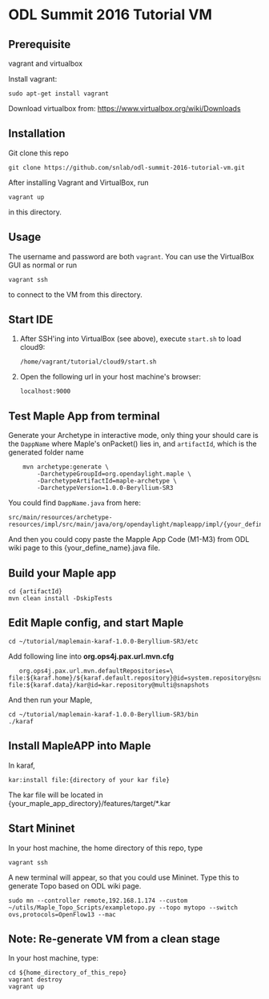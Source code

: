 # ODL Summit 2016 Tutorial VM

## Prerequisite

vagrant and virtualbox

Install vagrant:
```
sudo apt-get install vagrant
```

Download virtualbox from: https://www.virtualbox.org/wiki/Downloads

## Installation

Git clone this repo

```
git clone https://github.com/snlab/odl-summit-2016-tutorial-vm.git
```

After installing Vagrant and VirtualBox, run

```
vagrant up
```

in this directory.


## Usage

The username and password are both `vagrant`. You can use the VirtualBox GUI as normal or run

```
vagrant ssh
```

to connect to the VM from this directory.


## Start IDE

1. After SSH'ing into VirtualBox (see above), execute `start.sh` to load cloud9:
   ```
   /home/vagrant/tutorial/cloud9/start.sh
   ```

2. Open the following url in your host machine's browser:
   ```
   localhost:9000
   ```
 

## Test Maple App from terminal

Generate your Archetype in interactive mode, only thing your should care is the `DappName` where Maple's onPacket() lies in, and `artifactId`, which is the generated folder name
```
    mvn archetype:generate \
        -DarchetypeGroupId=org.opendaylight.maple \
        -DarchetypeArtifactId=maple-archetype \
        -DarchetypeVersion=1.0.0-Beryllium-SR3
```

You could find `DappName.java` from here:
```
src/main/resources/archetype-resources/impl/src/main/java/org/opendaylight/mapleapp/impl/{your_define_name}.java
```

And then you could copy paste the Mapple App Code (M1-M3) from ODL wiki page to this {your_define_name}.java file.

## Build your Maple app

```
cd {artifactId}
mvn clean install -DskipTests
```

## Edit Maple config, and start Maple
```
cd ~/tutorial/maplemain-karaf-1.0.0-Beryllium-SR3/etc
```

Add following line into **org.ops4j.pax.url.mvn.cfg**
```
   org.ops4j.pax.url.mvn.defaultRepositories=\ file:${karaf.home}/${karaf.default.repository}@id=system.repository@snapshots,\ file:${karaf.data}/kar@id=kar.repository@multi@snapshots
```

And then run your Maple,
```
cd ~/tutorial/maplemain-karaf-1.0.0-Beryllium-SR3/bin
./karaf
```

## Install MapleAPP into Maple
In karaf,
```
kar:install file:{directory of your kar file}
```
The kar file will be located in {your_maple_app_directory}/features/target/*.kar

## Start Mininet
In your host machine, the home directory of this repo, type
```
vagrant ssh
```
A new terminal will appear, so that you could use Mininet. Type this to generate Topo based on ODL wiki page.
```
sudo mn --controller remote,192.168.1.174 --custom ~/utils/Maple_Topo_Scripts/exampletopo.py --topo mytopo --switch ovs,protocols=OpenFlow13 --mac
```

## Note: Re-generate VM from a clean stage

In your host machine, type:
 ```
 cd ${home_directory_of_this_repo}
 vagrant destroy
 vagrant up
 ```

